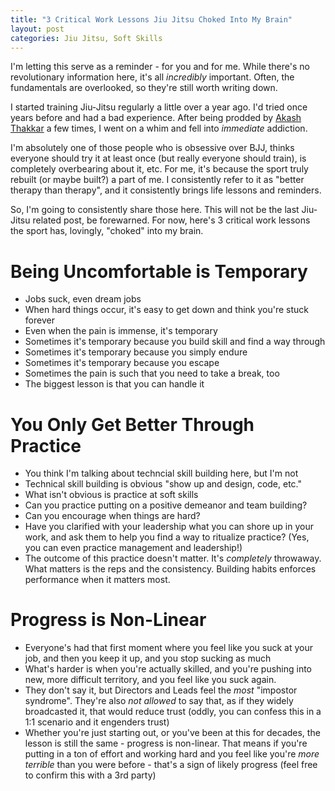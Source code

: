 ```yaml
---
title: "3 Critical Work Lessons Jiu Jitsu Choked Into My Brain"
layout: post
categories: Jiu Jitsu, Soft Skills
---
```

I'm letting this serve as a reminder - for you and for me.  While there's 
no revolutionary information here, it's all _incredibly_ important.  Often, the 
fundamentals are overlooked, so they're still worth writing down.

I started training Jiu-Jitsu regularly a little over a year ago.  I'd tried once 
years before and had a bad experience.  After being prodded by [Akash 
Thakkar](https://akashthakkar.com) a few times, I went on a whim and fell into 
_immediate_ addiction.

I'm absolutely one of those people who is obsessive over BJJ, thinks everyone 
should try it at least once (but really everyone should train), is completely 
overbearing about it, etc.  For me, it's because the sport truly rebuilt (or 
maybe built?) a part of me.  I consistently refer to it as "better therapy than 
therapy", and it consistently brings life lessons and reminders.

So, I'm going to consistently share those here.  This will not be the last 
Jiu-Jitsu related post, be forewarned.  For now, here's 3 critical work lessons 
the sport has, lovingly, "choked" into my brain.

# Being Uncomfortable is Temporary
- Jobs suck, even dream jobs
- When hard things occur, it's easy to get down and think you're stuck forever
- Even when the pain is immense, it's temporary
- Sometimes it's temporary because you build skill and find a way through
- Sometimes it's temporary because you simply endure
- Sometimes it's temporary because you escape
- Sometimes the pain is such that you need to take a break, too
- The biggest lesson is that you can handle it

# You Only Get Better Through Practice
- You think I'm talking about techncial skill building here, but I'm not
- Technical skill building is obvious "show up and design, code, etc."
- What isn't obvious is practice at soft skills
- Can you practice putting on a positive demeanor and team building?
- Can you encourage when things are hard?
- Have you clarified with your leadership what you can shore up in your work, 
  and ask them to help you find a way to ritualize practice?  (Yes, you can even 
  practice management and leadership!)
- The outcome of this practice doesn't matter.  It's _completely_ throwaway.  
  What matters is the reps and the consistency.  Building habits enforces 
  performance when it matters most.

# Progress is Non-Linear
- Everyone's had that first moment where you feel like you suck at your job, and 
  then you keep it up, and you stop sucking as much
- What's harder is when you're actually skilled, and you're pushing into new, 
  more difficult territory, and you feel like you suck again.
- They don't say it, but Directors and Leads feel the _most_ "impostor 
  syndrome".  They're also _not allowed_ to say that, as if they widely 
  broadcasted it, that would reduce trust (oddly, you can confess this in a 1:1 
  scenario and it engenders trust)
- Whether you're just starting out, or you've been at this for decades, the 
  lesson is still the same - progress is non-linear.  That means if you're 
  putting in a ton of effort and working hard and you feel like you're _more 
  terrible_ than you were before - that's a sign of likely progress (feel free 
  to confirm this with a 3rd party)

